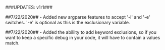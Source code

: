 
###UPDATES: v1r1###

##7/22/2020## - Added new argparse features to accept '-i' and '-e' switches. '-e' is optional as this is the exclusionary variable.

##7/22/2020## - Added the abililty to add keyword exclusions, so if you want to keep a specific debug in your code, it will have to contain a values match.

